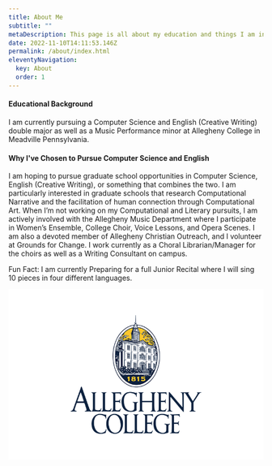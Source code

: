 ```yaml
---
title: About Me
subtitle: ""
metaDescription: This page is all about my education and things I am interested in.
date: 2022-11-10T14:11:53.146Z
permalink: /about/index.html
eleventyNavigation:
  key: About
  order: 1
---
```

#### Educational Background

I﻿ am currently pursuing a Computer Science and English (Creative Writing) double major as well as a Music Performance minor at Allegheny College in Meadville Pennsylvania.

#### W﻿hy I've Chosen to Pursue Computer Science and English

I am hoping to pursue graduate school opportunities in Computer Science, English (Creative Writing), or something that combines the two. I am particularly interested in graduate schools that research Computational Narrative and the facilitation of human connection through Computational Art. When I’m not working on my Computational and Literary pursuits, I am actively involved with the Allegheny Music Department where I participate in Women’s Ensemble, College Choir, Voice Lessons, and Opera Scenes. I am also a devoted member of Allegheny Christian Outreach, and I volunteer at Grounds for Change. I work currently as a Choral Librarian/Manager for the choirs as well as a Writing Consultant on campus.

Fun Fact: I am currently Preparing for a full Junior Recital where I will sing 10 pieces in four different languages.

![Bently Hall at Allegheny College](/src/assets/img/allegheny-college-photo-for-website.jpg "Allegheny College")
